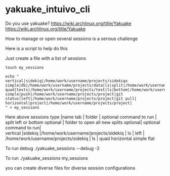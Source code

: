 # yakuake_intuivo_cli

Do you use yakuake?
https://wiki.archlinux.org/title/Yakuake
https://wiki.archlinux.org/title/Yakuake

How to manage or open several sessions is a serious challenge

Here is a script to help do this 

Just create a file with a list of sessions

    touch my_sessions

    echo "
    vertical|sidekiq|/home/work/username/projects/sidekiqx
    simple|db|/home/work/username/projects/data|ls|split|/home/work/username/projects/db|ls|
    quad|tests|/home/work/username/projects/test|ls|bottom|/home/work/username/projects|ls|
    simple|push|/home/work/username/projects/project|git status|left|/home/work/username/projects/project|git pull|
    horizontal|project|/home/work/username/projects/project|
    " > my_sessions

Here above 
 sessions type |name tab   |    folder                           | optional command to run  | split left or bottom optional | folder to open all new splits optional| optional command to run|         
 vertical      |sidekiq    |/home/work/username/projects/sidekiq |  ls                      |  left                         | /home/work/username/projects/sidekiq  | ls |
 quad
 horizontal
 simple
 flat


To run debug 
./yakuake_sessions --debug -2

To run
./yakuake_sessions my_sessions



you can create diverse files for diverse session configurations


